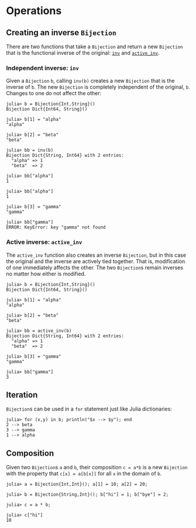 # Operations



## Creating an inverse `Bijection`

There are two functions that take a `Bijection` and return a new
`Bijection` that is the functional inverse of the original:
[`inv`](@ref) and [`active_inv`](@ref).

### Independent inverse: `inv`
Given a `Bijection` `b`, calling `inv(b)` creates a new `Bijection`
that is the inverse of `b`. The new `Bijection` is completely independent
of the original, `b`. Changes to one do not affect the other:
```
julia> b = Bijection{Int,String}()
Bijection Dict{Int64, String}()

julia> b[1] = "alpha"
"alpha"

julia> b[2] = "beta"
"beta"

julia> bb = inv(b)
Bijection Dict{String, Int64} with 2 entries:
  "alpha" => 1
  "beta"  => 2

julia> bb["alpha"]
1

julia> bb["alpha"]
1

julia> b[3] = "gamma"
"gamma"

julia> bb["gamma"]
ERROR: KeyError: key "gamma" not found
```

### Active inverse: `active_inv`

The `active_inv` function also creates an inverse `Bijection`, but in this
case the original and the inverse are actively tied together.
That is, modification of one immediately affects the other.
The two `Bijection`s remain inverses no matter how either is modified.

```
julia> b = Bijection{Int,String}()
Bijection Dict{Int64, String}()

julia> b[1] = "alpha"
"alpha"

julia> b[2] = "beta"
"beta"

julia> bb = active_inv(b)
Bijection Dict{String, Int64} with 2 entries:
  "alpha" => 1
  "beta"  => 2

julia> b[3] = "gamma"
"gamma"

julia> bb["gamma"]
3
```

## Iteration

`Bijection`s can be used in a `for` statement just like Julia
dictionaries:
```
julia> for (x,y) in b; println("$x --> $y"); end
2 --> beta
3 --> gamma
1 --> alpha
```





## Composition

Given two `Bijection`s `a` and `b`, their composition `c = a*b` is a new
`Bijection` with the property that `c[x] = a[b[x]]` for all `x` in the
domain of `b`.

```
julia> a = Bijection{Int,Int}(); a[1] = 10; a[2] = 20;

julia> b = Bijection{String,Int}(); b["hi"] = 1; b["bye"] = 2;

julia> c = a * b;

julia> c["hi"]
10
```
